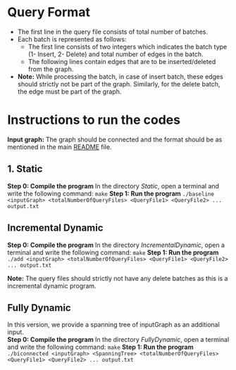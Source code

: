 # Query Format
- The first line in the query file consists of total number of batches.
- Each batch is represented as follows:
    - The first line consists of two integers <type> <totalEdges> which indicates the batch type (1- Insert, 2- Delete) and total number of edges in the batch.
    - The following <totalEdges> lines contain edges that are to be inserted/deleted from the graph. 
- **Note:** While processing the batch, in case of insert batch, these edges should strictly not be part of the graph. Similarly, for the delete batch, the edge must be part of the graph. 

# Instructions to run the codes
**Input graph:** The graph should be connected and the format should be as mentioned in the main [README](../README.md) file.

## 1. Static

**Step 0: Compile the program**
In the directory *Static*, open a terminal and write the following command:
```make```
**Step 1: Run the program**
```./baseline <inputGraph> <totalNumberOfQueryFiles> <QueryFile1> <QueryFile2> ... output.txt```


## Incremental Dynamic

**Step 0: Compile the program**
In the directory *IncrementalDynamic*, open a terminal and write the following command:
```make```
**Step 1: Run the program**
```./add <inputGraph> <totalNumberOfQueryFiles> <QueryFile1> <QueryFile2> ... output.txt```

**Note:** The query files should strictly not have any delete batches as this is a incremental dynamic program. 

## Fully Dynamic
In this version, we provide a spanning tree of inputGraph as an additional input.   
**Step 0: Compile the program**
In the directory *FullyDynamic*, open a terminal and write the following command:
```make```
**Step 1: Run the program**
```./biconnected <inputGraph> <SpanningTree> <totalNumberOfQueryFiles> <QueryFile1> <QueryFile2> ... output.txt```
